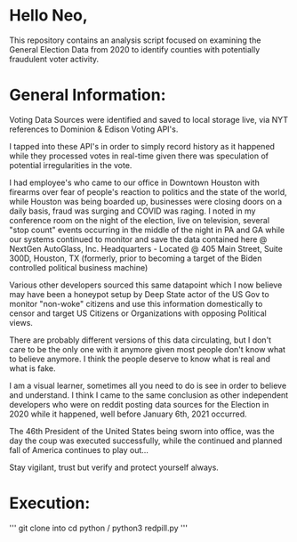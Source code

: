 # Hello Neo,

This repository contains an analysis script focused on examining the General Election Data from 2020 to identify counties with potentially fraudulent voter activity.

# General Information: 
Voting Data Sources were identified and saved to local storage live, via NYT references to Dominion & Edison Voting API's.

I tapped into these API's in order to simply record history as it happened while they processed votes in real-time given there was speculation of potential irregularities in the vote.

I had employee's who came to our office in Downtown Houston with firearms over fear of people's reaction to politics and the state of the world, while Houston was being boarded up, businesses were closing doors on a daily basis, fraud was surging and COVID was raging. I noted in my conference room on the night of the election, live on television, several "stop count" events occurring in the middle of the night in PA and GA while our systems continued to monitor and save the data contained here @ NextGen AutoGlass, Inc. Headquarters - Located @ 405 Main Street, Suite 300D, Houston, TX (formerly, prior to becoming a target of the Biden controlled political business machine)

Various other developers sourced this same datapoint which I now believe may have been a honeypot setup by Deep State actor of the US Gov to monitor "non-woke" citizens and use this information domestically to censor and target US Citizens or Organizations with opposing Political views. 

There are probably different versions of this data circulating, but I don't care to be the only one with it anymore given most people don't know what to believe anymore. I think the people deserve to know what is real and what is fake. 

I am a visual learner, sometimes all you need to do is see in order to believe and understand. I think I came to the same conclusion as other independent developers who were on reddit posting data sources for the Election in 2020 while it happened, well before January 6th, 2021 occurred.

The 46th President of the United States being sworn into office, was the day the coup was executed successfully, while the continued and planned fall of America continues to play out...

Stay vigilant, trust but verify and protect yourself always.


# Execution: 
'''
git clone into <directory>
cd <directory>
python / python3 redpill.py 
'''
